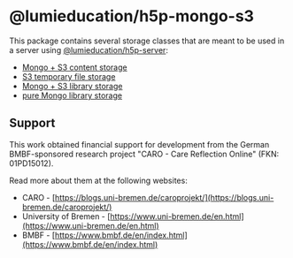 # @lumieducation/h5p-mongo-s3

This package contains several storage classes that are meant to be used in a
server using
[@lumieducation/h5p-server](https://www.npmjs.com/package/@lumieducation/h5p-server):

- [Mongo + S3 content storage](./docs/mongo-s3-library-storage.md)
- [S3 temporary file storage](./docs/s3-temporary-file-storage.md)
- [Mongo + S3 library storage](./docs/mongo-s3-library-storage.md)
- [pure Mongo library storage](./docs/mongo-library-storage.md)

## Support

This work obtained financial support for development from the German
BMBF-sponsored research project "CARO - Care Reflection Online" (FKN:
01PD15012).

Read more about them at the following websites:

* CARO - [https://blogs.uni-bremen.de/caroprojekt/](https://blogs.uni-bremen.de/caroprojekt/)
* University of Bremen - [https://www.uni-bremen.de/en.html](https://www.uni-bremen.de/en.html)
* BMBF - [https://www.bmbf.de/en/index.html](https://www.bmbf.de/en/index.html)
